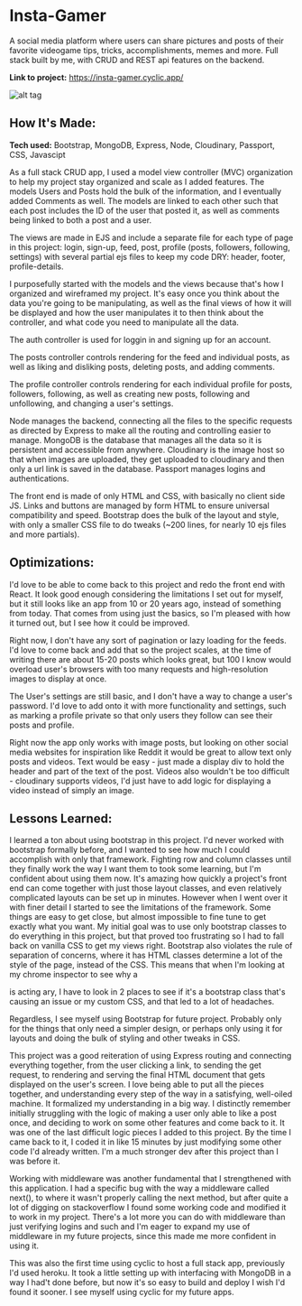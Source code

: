 # Insta-Gamer
A social media platform where users can share pictures and posts of their favorite videogame tips, tricks, accomplishments, memes and more. 
Full stack built by me, with CRUD and REST api features on the backend.

**Link to project:** https://insta-gamer.cyclic.app/

![alt tag](https://colinkenjirosmith.netlify.app/images/insta-gamer.jpg)

## How It's Made:

**Tech used:** Bootstrap, MongoDB, Express, Node, Cloudinary, Passport, CSS, Javascipt

As a full stack CRUD app, I used a model view controller (MVC) organization to help my project stay organized and scale as I added features. The models Users and Posts hold the bulk of the information, and I eventually added Comments as well. The models are linked to each other such that each post includes the ID of the user that posted it, as well as comments being linked to both a post and a user.

The views are made in EJS and include a separate file for each type of page in this project: login, sign-up, feed, post, profile (posts, followers, following, settings) with several partial ejs files to keep my code DRY: header, footer, profile-details.

I purposefully started with the models and the views because that's how I organized and wireframed my project. It's easy once you think about the data you're going to be manipulating, as well as the final views of how it will be displayed and how the user manipulates it to then think about the controller, and what code you need to manipulate all the data.

The auth controller is used for loggin in and signing up for an account.

The posts controller controls rendering for the feed and individual posts, as well as liking and disliking posts, deleting posts, and adding comments.

The profile controller controls rendering for each individual profile for posts, followers, following, as well as creating new posts, following and unfollowing, and changing a user's settings.

Node manages the backend, connecting all the files to the specific requests as directed by Express to make all the routing and controlling easier to manage. MongoDB is the database that manages all the data so it is persistent and accessible from anywhere. Cloudinary is the image host so that when images are uploaded, they get uploaded to cloudinary and then only a url link is saved in the database. Passport manages logins and authentications. 

The front end is made of only HTML and CSS, with basically no client side JS. Links and buttons are managed by form HTML to ensure universal compatibility and speed. Bootstrap does the bulk of the layout and style, with only a smaller CSS file to do tweaks (~200 lines, for nearly 10 ejs files and more partials).

## Optimizations: 

I'd love to be able to come back to this project and redo the front end with React. It look good enough considering the limitations I set out for myself, but it still looks like an app from 10 or 20 years ago, instead of something from today. That comes from using just the basics, so I'm pleased with how it turned out, but I see how it could be improved.

Right now, I don't have any sort of pagination or lazy loading for the feeds. I'd love to come back and add that so the project scales, at the time of writing there are about 15-20 posts which looks great, but 100 I know would overload user's browsers with too many requests and high-resolution images to display at once. 

The User's settings are still basic, and I don't have a way to change a user's password. I'd love to add onto it with more functionality and settings, such as marking a profile private so that only users they follow can see their posts and profile.

Right now the app only works with image posts, but looking on other social media websites for inspiration like Reddit it would be great to allow text only posts and videos. Text would be easy - just made a display div to hold the header and part of the text of the post. Videos also wouldn't be too difficult - cloudinary supports videos, I'd just have to add logic for displaying a video instead of simply an image.

## Lessons Learned:

I learned a ton about using bootstrap in this project. I'd never worked with bootstrap formally before, and I wanted to see how much I could accomplish with only that framework. Fighting row and column classes until they finally work the way I want them to took some learning, but I'm confident about using them now. It's amazing how quickly a project's front end can come together with just those layout classes, and even relatively complicated layouts can be set up in minutes. However when I went over it with finer detail I started to see the limitations of the framework. Some things are easy to get close, but almost impossible to fine tune to get exactly what you want. My initial goal was to use only bootstrap classes to do everything in this project, but that proved too frustrating so I had to fall back on vanilla CSS to get my views right. Bootstrap also violates the rule of separation of concerns, where it has HTML classes determine a lot of the style of the page, instead of the CSS. This means that when I'm looking at my chrome inspector to see why a <div> is acting ary, I have to look in 2 places to see if it's a bootstrap class that's causing an issue or my custom CSS, and that led to a lot of headaches.

Regardless, I see myself using Bootstrap for future project. Probably only for the things that only need a simpler design, or perhaps only using it for layouts and doing the bulk of styling and other tweaks in CSS.

This project was a good reiteration of using Express routing and connecting everything together, from the user clicking a link, to sending the get request, to rendering and serving the final HTML document that gets displayed on the user's screen. I love being able to put all the pieces together, and understanding every step of the way in a satisfying, well-oiled machine. It formalized my understanding in a big way. I distinctly remember initially struggling with the logic of making a user only able to like a post once, and deciding to work on some other features and come back to it. It was one of the last difficult logic pieces I added to this project. By the time I came back to it, I coded it in like 15 minutes by just modifying some other code I'd already written. I'm a much stronger dev after this project than I was before it. 

Working with middleware was another fundamental that I strengthened with this application. I had a specific bug with the way a middleware called next(), to where it wasn't properly calling the next method, but after quite a lot of digging on stackoverflow I found some working code and modified it to work in my project. There's a lot more you can do with middleware than just verifying logins and such and I'm eager to expand my use of middleware in my future projects, since this made me more confident in using it.

This was also the first time using cyclic to host a full stack app, previously I'd used heroku. It took a little setting up with interfacing with MongoDB in a way I had't done before, but now it's so easy to build and deploy I wish I'd found it sooner. I see myself using cyclic for my future apps. 


